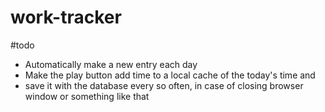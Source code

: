 # work-tracker

#todo

- Automatically make a new entry each day
- Make the play button add time to a local cache of the today's time and 
- save it with the database every so often, in case of closing browser window or something like that